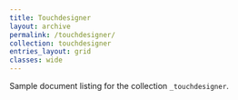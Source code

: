 ```yaml
---
title: Touchdesigner
layout: archive
permalink: /touchdesigner/
collection: touchdesigner
entries_layout: grid
classes: wide
---
```


Sample document listing for the collection `_touchdesigner`.